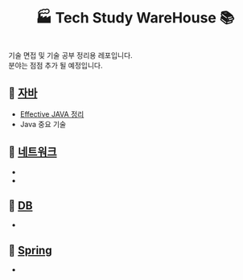 <h1  align="center"> 🏭 Tech Study WareHouse 📚</h1>


​      
기술 면접 및 기술 공부 정리용 레포입니다.  
분야는 점점 추가 될 예정입니다.


## 📌 [자바](/java/about_java.md)

* [Effective JAVA 정리](/Java/Effective_JAVA/Effective_Java_3:E_정리.md)  
* Java 중요 기술

## 📌 [네트워크](/Network/about_Network.md)

- 
- 

## 📌 [DB](/DB/about_DB.md)

- 

## 📌 [Spring](Spring/about_Spring.md)

- 

